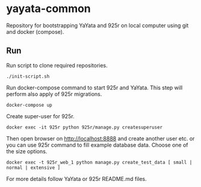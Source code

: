 # yayata-common
Repository for bootstrapping YaYata and 925r on local computer using git and docker (compose).

## Run
Run script to clone required repositories.
```shell
./init-script.sh
```
Run docker-compose command to start 925r and YaYata.
This step will perform also apply of 925r migrations.
```shell
docker-compose up
```
Create super-user for 925r.
```shell
docker exec -it 925r python 925r/manage.py createsuperuser
```
Then open browser on [http://localhost:8888](http://localhost:8888) and create another user etc.
or you can use 925r command to fill example database data. Choose one of the size options.
```shell
docker exec -t 925r_web_1 python manage.py create_test_data [ small | normal | extensive ]
```
For more details follow YaYata or 925r README.md files.